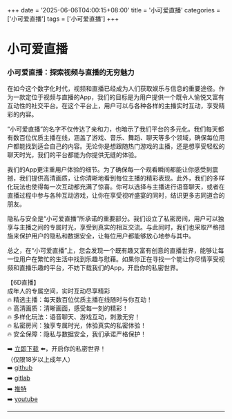 +++
date = '2025-06-06T04:00:15+08:00'
title = '小可爱直播'
categories = ['小可爱直播']
tags = ['小可爱直播']
+++

# 小可爱直播

### 小可爱直播：探索视频与直播的无穷魅力

在如今这个数字化时代，视频和直播已经成为人们获取娱乐与信息的重要途径。作为一款定位于视频与直播的App，我们的目标是为用户提供一个既令人愉悦又富有互动性的社交平台。在这个平台上，用户可以与各种各样的主播实时互动，享受精彩的内容。

“小可爱直播”的名字不仅传达了亲和力，也暗示了我们平台的多元化。我们每天都有数百位优质主播在线，涵盖了游戏、音乐、舞蹈、聊天等多个领域，确保每位用户都能找到适合自己的内容。无论你是想跟随热门游戏的主播，还是想享受轻松的聊天时光，我们的平台都能为你提供无缝的体验。

我们的App更注重用户体验的细节。为了确保每一个观看瞬间都能让你感受到震撼，我们提供高清画质，让你清晰地看到每位主播的精彩表现。此外，我们的多样化玩法也使得每一次互动都充满了惊喜。你可以选择与主播进行语音聊天，或者在直播过程中参与各种互动游戏，让你在享受视听盛宴的同时，结识更多志同道合的朋友。

隐私与安全是“小可爱直播”所承诺的重要部分。我们设立了私密房间，用户可以独享与主播之间的专属时光，享受到真实的相互交流。与此同时，我们也采取严格措施来保护用户的隐私和数据安全，让每位用户都能够放心地参与其中。

总之，在“小可爱直播”上，您会发现一个既有趣又富有创意的直播世界，能够让每一位用户在繁忙的生活中找到乐趣与慰藉。如果你正在寻找一个能让你尽情享受视频和直播乐趣的平台，不妨下载我们的App，开启你的私密世界。

【6D直播】  
成年人的专属空间，实时互动尽享精彩  
🔥 精选主播：每天数百位优质主播在线随时与你互动！  
🔥 高清画质：清晰画面，感受每一刻的精彩！  
🔥 多样化玩法：语音聊天、游戏互动，刺激无穷！  
🔥 私密房间：独享专属时光，体验真实的私密体验！  
🔥 安全保障：隐私与数据安全，我们承诺严格保护！  

➡️ [立即下载](https://down123.s3.ap-east-1.amazonaws.com/down/down.html?channelCode=blog) ⬅️，开启你的私密世界！  
（仅限18岁以上成年人）  
➡️ [github](https://aldult-live.github.io/)  
➡️ [gitlab](https://seo-09598d.gitlab.io/)  
➡️ [推特](https://x.com/wegame33)  
➡️ [youtube](https://www.youtube.com/@6Dlive)  

---

